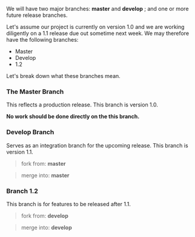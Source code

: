 We will have two major branches: **master** and **develop** ; and one or more future release branches.

Let's assume our project is currently on version 1.0 and we are working diligently on a 1.1 release due out sometime next week. We may therefore have the following branches:

- Master
- Develop
- 1.2

Let's break down what these branches mean.

### The Master Branch

This reflects a production release. This branch is version 1.0. 

**No work should be done directly on the this branch.**

### Develop Branch

Serves as an integration branch for the upcoming release. This branch is version 1.1. 

> fork from: **master**

> merge into: **master**

### Branch 1.2

This branch is for features to be released after 1.1. 

> fork from: **develop**

> merge into: **develop**
